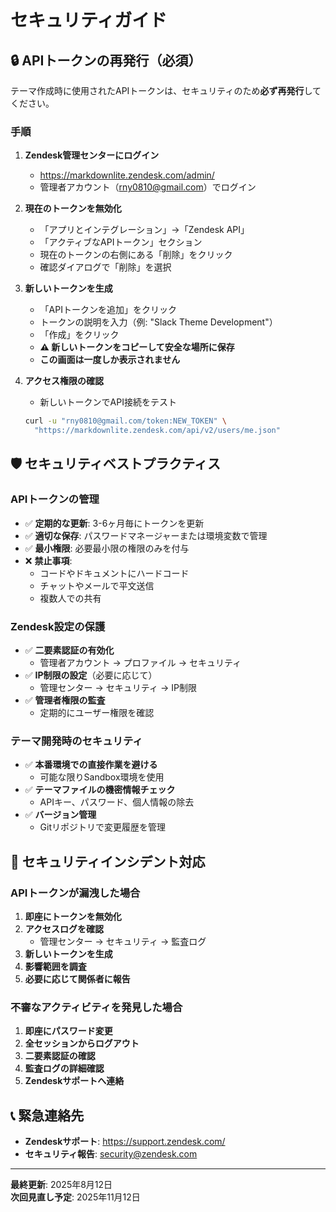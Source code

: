 # セキュリティガイド

## 🔒 APIトークンの再発行（必須）

テーマ作成時に使用されたAPIトークンは、セキュリティのため**必ず再発行**してください。

### 手順

1. **Zendesk管理センターにログイン**
   - https://markdownlite.zendesk.com/admin/
   - 管理者アカウント（rny0810@gmail.com）でログイン

2. **現在のトークンを無効化**
   - 「アプリとインテグレーション」→「Zendesk API」
   - 「アクティブなAPIトークン」セクション
   - 現在のトークンの右側にある「削除」をクリック
   - 確認ダイアログで「削除」を選択

3. **新しいトークンを生成**
   - 「APIトークンを追加」をクリック
   - トークンの説明を入力（例: "Slack Theme Development"）
   - 「作成」をクリック
   - **⚠️ 新しいトークンをコピーして安全な場所に保存**
   - **この画面は一度しか表示されません**

4. **アクセス権限の確認**
   - 新しいトークンでAPI接続をテスト
   ```bash
   curl -u "rny0810@gmail.com/token:NEW_TOKEN" \
     "https://markdownlite.zendesk.com/api/v2/users/me.json"
   ```

## 🛡️ セキュリティベストプラクティス

### APIトークンの管理

- ✅ **定期的な更新**: 3-6ヶ月毎にトークンを更新
- ✅ **適切な保存**: パスワードマネージャーまたは環境変数で管理
- ✅ **最小権限**: 必要最小限の権限のみを付与
- ❌ **禁止事項**: 
  - コードやドキュメントにハードコード
  - チャットやメールで平文送信
  - 複数人での共有

### Zendesk設定の保護

- ✅ **二要素認証の有効化**
  - 管理者アカウント → プロファイル → セキュリティ
- ✅ **IP制限の設定**（必要に応じて）
  - 管理センター → セキュリティ → IP制限
- ✅ **管理者権限の監査**
  - 定期的にユーザー権限を確認

### テーマ開発時のセキュリティ

- ✅ **本番環境での直接作業を避ける**
  - 可能な限りSandbox環境を使用
- ✅ **テーマファイルの機密情報チェック**
  - APIキー、パスワード、個人情報の除去
- ✅ **バージョン管理**
  - Gitリポジトリで変更履歴を管理

## 🚨 セキュリティインシデント対応

### APIトークンが漏洩した場合

1. **即座にトークンを無効化**
2. **アクセスログを確認**
   - 管理センター → セキュリティ → 監査ログ
3. **新しいトークンを生成**
4. **影響範囲を調査**
5. **必要に応じて関係者に報告**

### 不審なアクティビティを発見した場合

1. **即座にパスワード変更**
2. **全セッションからログアウト**
3. **二要素認証の確認**
4. **監査ログの詳細確認**
5. **Zendeskサポートへ連絡**

## 📞 緊急連絡先

- **Zendeskサポート**: https://support.zendesk.com/
- **セキュリティ報告**: security@zendesk.com

---

**最終更新**: 2025年8月12日  
**次回見直し予定**: 2025年11月12日